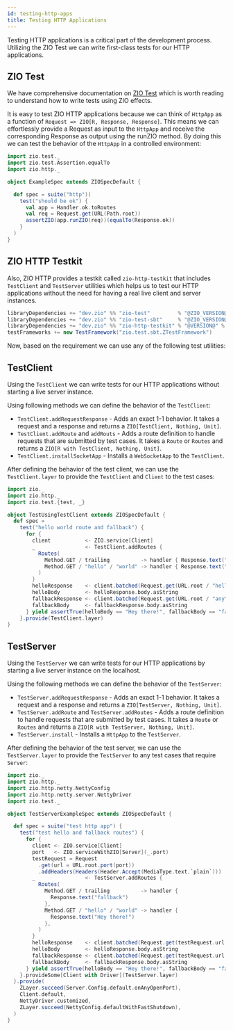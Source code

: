 ```yaml
---
id: testing-http-apps
title: Testing HTTP Applications
---
```


Testing HTTP applications is a critical part of the development process. Utilizing the ZIO Test we can write first-class tests for our HTTP applications.

## ZIO Test

We have comprehensive documentation on [ZIO Test](https://zio.dev/reference/test/) which is worth reading to understand how to write tests using ZIO effects.

It is easy to test ZIO HTTP applications because we can think of `HttpApp` as a function of `Request => ZIO[R, Response, Response]`. This means we can effortlessly provide a Request as input to the `HttpApp` and receive the corresponding Response as output using the runZIO method. By doing this we can test the behavior of the `HttpApp` in a controlled environment:

```scala mdoc:silent:reset
import zio.test._
import zio.test.Assertion.equalTo
import zio.http._

object ExampleSpec extends ZIOSpecDefault {

  def spec = suite("http")(
    test("should be ok") {
      val app = Handler.ok.toRoutes
      val req = Request.get(URL(Path.root))
      assertZIO(app.runZIO(req))(equalTo(Response.ok))
    }
  )
}
```

## ZIO HTTP Testkit

Also, ZIO HTTP provides a testkit called `zio-http-testkit` that includes `TestClient` and `TestServer` utilities which helps us to test our HTTP applications without the need for having a real live client and server instances.

```scala
libraryDependencies += "dev.zio" %% "zio-test"         % "@ZIO_VERSION@"  % Test
libraryDependencies += "dev.zio" %% "zio-test-sbt"     % "@ZIO_VERSION@"  % Test
libraryDependencies += "dev.zio" %% "zio-http-testkit" % "@VERSION@" % Test
testFrameworks += new TestFramework("zio.test.sbt.ZTestFramework")
```

Now, based on the requirement we can use any of the following test utilities:

## TestClient

Using the `TestClient` we can write tests for our HTTP applications without starting a live server instance.

Using following methods we can define the behavior of the `TestClient`:

- `TestClient.addRequestResponse` - Adds an exact 1-1 behavior. It takes a request and a response and returns a `ZIO[TestClient, Nothing, Unit]`.
- `TestClient.addRoute` and `addRouts` - Adds a route definition to handle requests that are submitted by test cases. It takes a `Route` or `Routes` and returns a `ZIO[R with TestClient, Nothing, Unit]`.
- `TestClient.installSocketApp` - Installs a `WebSocketApp` to the `TestClient`.

After defining the behavior of the test client, we can use the `TestClient.layer` to provide the `TestClient` and `Client` to the test cases:

```scala mdoc:compile-only
import zio._
import zio.http._
import zio.test.{test, _}

object TestUsingTestClient extends ZIOSpecDefault {
  def spec = 
    test("hello world route and fallback") {
      for {
        client           <- ZIO.service[Client]
        _                <- TestClient.addRoutes {
          Routes(
            Method.GET / trailing          -> handler { Response.text("fallback") },
            Method.GET / "hello" / "world" -> handler { Response.text("Hey there!") },
          )
        }
        helloResponse    <- client.batched(Request.get(URL.root / "hello" / "world"))
        helloBody        <- helloResponse.body.asString
        fallbackResponse <- client.batched(Request.get(URL.root / "any"))
        fallbackBody     <- fallbackResponse.body.asString
      } yield assertTrue(helloBody == "Hey there!", fallbackBody == "fallback")
    }.provide(TestClient.layer)
}
```

## TestServer

Using the `TestServer` we can write tests for our HTTP applications by starting a live server instance on the localhost.

Using the following methods we can define the behavior of the `TestServer`:

- `TestServer.addRequestResponse` - Adds an exact 1-1 behavior. It takes a request and a response and returns a `ZIO[TestServer, Nothing, Unit]`.
- `TestServer.addRoute` and `TestServer.addRoutes` - Adds a route definition to handle requests that are submitted by test cases. It takes a `Route` or `Routes` and returns a `ZIO[R with TestServer, Nothing, Unit]`.
- `TestServer.install` - Installs a `HttpApp` to the `TestServer`.

After defining the behavior of the test server, we can use the `TestServer.layer` to provide the `TestServer` to any test cases that require `Server`:

```scala mdoc:compile-only
import zio._
import zio.http._
import zio.http.netty.NettyConfig
import zio.http.netty.server.NettyDriver
import zio.test._

object TestServerExampleSpec extends ZIOSpecDefault {

  def spec = suite("test http app") {
    test("test hello and fallback routes") {
      for {
        client <- ZIO.service[Client]
        port   <- ZIO.serviceWithZIO[Server](_.port)
        testRequest = Request
          .get(url = URL.root.port(port))
          .addHeaders(Headers(Header.Accept(MediaType.text.`plain`)))
        _                <- TestServer.addRoutes {
          Routes(
            Method.GET / trailing          -> handler {
              Response.text("fallback")
            },
            Method.GET / "hello" / "world" -> handler {
              Response.text("Hey there!")
            },
          )
        }
        helloResponse    <- client.batched(Request.get(testRequest.url / "hello" / "world"))
        helloBody        <- helloResponse.body.asString
        fallbackResponse <- client.batched(Request.get(testRequest.url / "any"))
        fallbackBody     <- fallbackResponse.body.asString
      } yield assertTrue(helloBody == "Hey there!", fallbackBody == "fallback")
    }.provideSome[Client with Driver](TestServer.layer)
  }.provide(
    ZLayer.succeed(Server.Config.default.onAnyOpenPort),
    Client.default,
    NettyDriver.customized,
    ZLayer.succeed(NettyConfig.defaultWithFastShutdown),
  )
}
```
